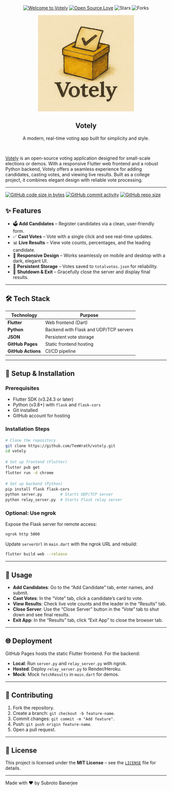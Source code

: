 <p align="center">
   <div align="center">

[![Welcome to Votely](https://img.shields.io/badge/Hello,Programmer!-Welcome-blue.svg?style=flat&logo=github)](https://github.com/TeeWrath/votely)
[![Open Source Love](https://badges.frapsoft.com/os/v2/open-source.svg?v=103)](https://github.com/TeeWrath/votely)
![Stars](https://img.shields.io/github/stars/TeeWrath/votely?style=flat&logo=github)
![Forks](https://img.shields.io/github/forks/TeeWrath/votely?style=flat&logo=github)

</div>
<div align="center">
  <a href="https://github.com/TeeWrath/votely">
  <img src="assets/votely-logo.png" alt="Votely logo" height="300" />
     </a>
</div>
<h2 align="center">Votely</h2>
<p align="center"> A modern, real-time voting app built for simplicity and style. </p>
<br />

[Votely](https://github.com/TeeWrath/votely) is an open-source voting application designed for small-scale elections or demos. With a responsive Flutter web frontend and a robust Python backend, Votely offers a seamless experience for adding candidates, casting votes, and viewing live results. Built as a college project, it combines elegant design with reliable vote processing.

---

[![GitHub code size in bytes](https://img.shields.io/github/languages/code-size/TeeWrath/votely?logo=github)](https://github.com/TeeWrath/votely) 
[![GitHub commit activity](https://img.shields.io/github/commit-activity/m/TeeWrath/votely?color=blueviolet&logo=github)](https://github.com/TeeWrath/votely/commits/) 
[![GitHub repo size](https://img.shields.io/github/repo-size/TeeWrath/votely?logo=github)](https://github.com/TeeWrath/votely)

## ✨ Features  

- 🗳️ **Add Candidates** – Register candidates via a clean, user-friendly form.  
- ✅ **Cast Votes** – Vote with a single click and see real-time updates.  
- 📊 **Live Results** – View vote counts, percentages, and the leading candidate.  
- 📱 **Responsive Design** – Works seamlessly on mobile and desktop with a dark, elegant UI.  
- 💾 **Persistent Storage** – Votes saved to `totalvotes.json` for reliability.  
- 🔌 **Shutdown & Exit** – Gracefully close the server and display final results.  

---

## 🛠️ Tech Stack  

| Technology | Purpose |
|------------|---------|
| **Flutter** | Web frontend (Dart) |
| **Python** | Backend with Flask and UDP/TCP servers |
| **JSON** | Persistent vote storage |
| **GitHub Pages** | Static frontend hosting |
| **GitHub Actions** | CI/CD pipeline |

---

## 🚀 Setup & Installation  

### Prerequisites  
- Flutter SDK (v3.24.3 or later)  
- Python (v3.8+) with `flask` and `flask-cors`  
- Git installed  
- GitHub account for hosting  

### Installation Steps  
```bash
# Clone the repository
git clone https://github.com/TeeWrath/votely.git
cd votely

# Set up frontend (Flutter)
flutter pub get
flutter run -d chrome

# Set up backend (Python)
pip install flask flask-cors
python server.py        # Starts UDP/TCP server
python relay_server.py  # Starts Flask relay server
```

### Optional: Use ngrok  
Expose the Flask server for remote access:  
```bash
ngrok http 5000
```
Update `serverUrl` in `main.dart` with the ngrok URL and rebuild:  
```bash
flutter build web --release
```

---

## 📲 Usage  

- **Add Candidates**: Go to the “Add Candidate” tab, enter names, and submit.  
- **Cast Votes**: In the “Vote” tab, click a candidate’s card to vote.  
- **View Results**: Check live vote counts and the leader in the “Results” tab.  
- **Close Server**: Use the “Close Server” button in the “Vote” tab to shut down and see final results.  
- **Exit App**: In the “Results” tab, click “Exit App” to close the browser tab.  

---

## 🌐 Deployment  

GitHub Pages hosts the static Flutter frontend. For the backend:  
- **Local**: Run `server.py` and `relay_server.py` with ngrok.  
- **Hosted**: Deploy `relay_server.py` to Render/Heroku.  
- **Mock**: Mock `fetchResults` in `main.dart` for demos.  

---

## 🤝 Contributing  

1. Fork the repository.  
2. Create a branch: `git checkout -b feature-name`.  
3. Commit changes: `git commit -m "Add feature"`.  
4. Push: `git push origin feature-name`.  
5. Open a pull request.  

---

## 📜 License  

This project is licensed under the **MIT License** – see the [`LICENSE`](LICENSE) file for details.  

---

Made with ❤️ by Subroto Banerjee
```